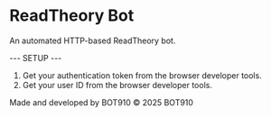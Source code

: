 ReadTheory Bot
===============

An automated HTTP-based ReadTheory bot.


--- SETUP ---
1. Get your authentication token from the browser developer tools.
2. Get your user ID from the browser developer tools.


Made and developed by BOT910
© 2025 BOT910
